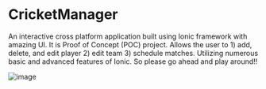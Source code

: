 # CricketManager
An interactive cross platform application built using Ionic framework with amazing UI.
It is Proof of Concept (POC) project.
Allows the user to 1) add, delete, and edit player 2) edit team 3) schedule matches.
Utilizing numerous basic and advanced features of Ionic.
So please go ahead and play around!!

![image](https://user-images.githubusercontent.com/21079986/53136450-edc18e00-3533-11e9-93fe-dc9e52dd52ae.png)
